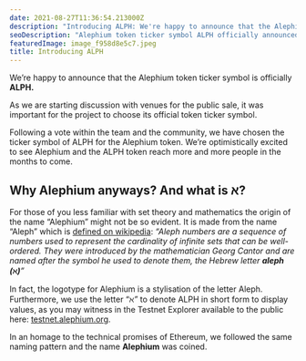 ```yaml
---
date: 2021-08-27T11:36:54.213000Z
description: "Introducing ALPH: We're happy to announce that the Alephium token ticker symbol is officially ALPH, marking a significant milestone for the ecosystem."
seoDescription: "Alephium token ticker symbol ALPH officially announced - significant milestone for ecosystem. Official token symbol introduction."
featuredImage: image_f958d8e5c7.jpeg
title: Introducing ALPH
---
```


We’re happy to announce that the Alephium token ticker symbol is officially **ALPH.**

As we are starting discussion with venues for the public sale, it was important for the project to choose its official token ticker symbol.

Following a vote within the team and the community, we have chosen the ticker symbol of ALPH for the Alephium token. We’re optimistically excited to see Alephium and the ALPH token reach more and more people in the months to come.

## Why Alephium anyways? And what is א?

For those of you less familiar with set theory and mathematics the origin of the name “Alephium” might not be so evident. It is made from the name “Aleph” which is [defined on wikipedia](https://en.wikipedia.org/wiki/Aleph_number): _“Aleph numbers are a sequence of numbers used to represent the cardinality of infinite sets that can be well-ordered. They were introduced by the mathematician Georg Cantor and are named after the symbol he used to denote them, the Hebrew letter **aleph (ℵ)**”_

In fact, the logotype for Alephium is a stylisation of the letter Aleph. Furthermore, we use the letter “_ℵ”_ to denote ALPH in short form to display values, as you may witness in the Testnet Explorer available to the public here: [testnet.alephium.org](https://testnet.alephium.org).

In an homage to the technical promises of Ethereum, we followed the same naming pattern and the name **Alephium** was coined.
